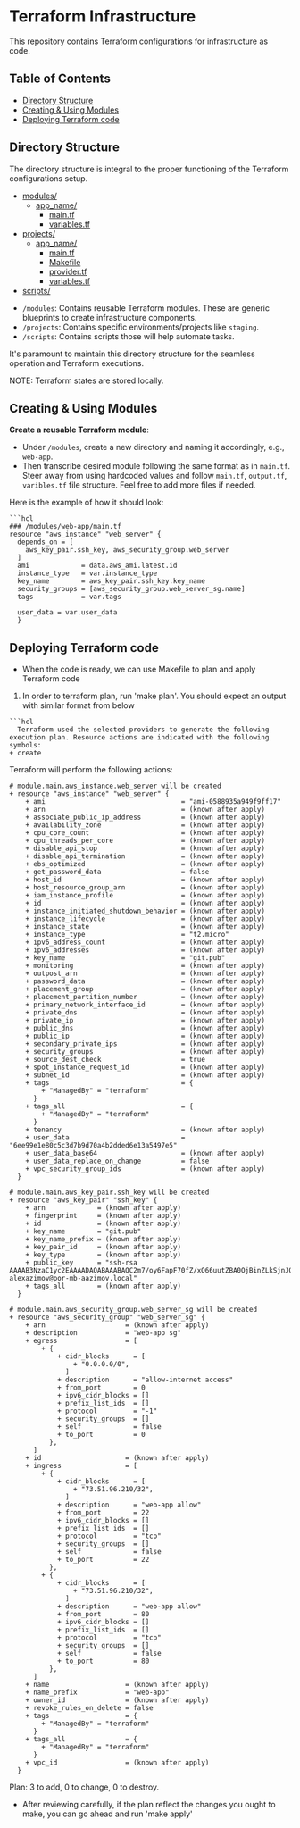 # Terraform Infrastructure

This repository contains Terraform configurations for infrastructure as code.

## Table of Contents

- [Directory Structure](#directory-structure)
- [Creating & Using Modules](#creating--using-modules)
- [Deploying Terraform code](#deploying-terraform-code)


## Directory Structure

The directory structure is integral to the proper functioning of the Terraform configurations setup.


* [modules/](./modules)
  * [app_name/](./modules/web-app)
    * [main.tf](./modules/web-app/main.tf)
    * [variables.tf](./modules/web-app/variables.tf)
* [projects/](./projects)
  * [app_name/](./projects/web-app)
    * [main.tf](./projects/web-app/main.tf)
    * [Makefile](./projects/web-app/Makefile)
    * [provider.tf](./projects/web-app/provider.tf)
    * [variables.tf](./projects/web-app/variables.tf)
* [scripts/](./scripts/)




- `/modules`: Contains reusable Terraform modules. These are generic blueprints to create infrastructure components.
- `/projects`: Contains specific environments/projects like `staging`. 
- `/scripts`: Contains scripts those will help automate tasks. 


It's paramount to maintain this directory structure for the seamless operation and Terraform executions.

NOTE: Terraform states are stored locally.

## Creating & Using Modules
   

 **Create a reusable  Terraform module**:

   - Under `/modules`, create a new directory and naming it accordingly, e.g., `web-app`.
   - Then transcribe desired module following the same format as in `main.tf`. Steer away from using hardcoded values and follow `main.tf`, `output.tf`, `varibles.tf` file structure. Feel free to add more files if needed.
   
   Here is the example of how it should look:

    ```hcl
    ### /modules/web-app/main.tf
    resource "aws_instance" "web_server" {
      depends_on = [
        aws_key_pair.ssh_key, aws_security_group.web_server
      ]
      ami             = data.aws_ami.latest.id
      instance_type   = var.instance_type
      key_name        = aws_key_pair.ssh_key.key_name
      security_groups = [aws_security_group.web_server_sg.name]
      tags            = var.tags

      user_data = var.user_data
      }
    

## Deploying Terraform code
    
  - When the code is ready, we can use Makefile to plan and apply Terraform code

  1. In order to terraform plan, run 'make plan'. You should expect an output with similar format from below

    ```hcl
      Terraform used the selected providers to generate the following execution plan. Resource actions are indicated with the following symbols:
    + create

  Terraform will perform the following actions:

    # module.main.aws_instance.web_server will be created
    + resource "aws_instance" "web_server" {
        + ami                                  = "ami-0588935a949f9ff17"
        + arn                                  = (known after apply)
        + associate_public_ip_address          = (known after apply)
        + availability_zone                    = (known after apply)
        + cpu_core_count                       = (known after apply)
        + cpu_threads_per_core                 = (known after apply)
        + disable_api_stop                     = (known after apply)
        + disable_api_termination              = (known after apply)
        + ebs_optimized                        = (known after apply)
        + get_password_data                    = false
        + host_id                              = (known after apply)
        + host_resource_group_arn              = (known after apply)
        + iam_instance_profile                 = (known after apply)
        + id                                   = (known after apply)
        + instance_initiated_shutdown_behavior = (known after apply)
        + instance_lifecycle                   = (known after apply)
        + instance_state                       = (known after apply)
        + instance_type                        = "t2.micro"
        + ipv6_address_count                   = (known after apply)
        + ipv6_addresses                       = (known after apply)
        + key_name                             = "git.pub"
        + monitoring                           = (known after apply)
        + outpost_arn                          = (known after apply)
        + password_data                        = (known after apply)
        + placement_group                      = (known after apply)
        + placement_partition_number           = (known after apply)
        + primary_network_interface_id         = (known after apply)
        + private_dns                          = (known after apply)
        + private_ip                           = (known after apply)
        + public_dns                           = (known after apply)
        + public_ip                            = (known after apply)
        + secondary_private_ips                = (known after apply)
        + security_groups                      = (known after apply)
        + source_dest_check                    = true
        + spot_instance_request_id             = (known after apply)
        + subnet_id                            = (known after apply)
        + tags                                 = {
            + "ManagedBy" = "terraform"
          }
        + tags_all                             = {
            + "ManagedBy" = "terraform"
          }
        + tenancy                              = (known after apply)
        + user_data                            = "6ee99e1e80c5c3d7b9d70a4b2dded6e13a5497e5"
        + user_data_base64                     = (known after apply)
        + user_data_replace_on_change          = false
        + vpc_security_group_ids               = (known after apply)
      }

    # module.main.aws_key_pair.ssh_key will be created
    + resource "aws_key_pair" "ssh_key" {
        + arn             = (known after apply)
        + fingerprint     = (known after apply)
        + id              = (known after apply)
        + key_name        = "git.pub"
        + key_name_prefix = (known after apply)
        + key_pair_id     = (known after apply)
        + key_type        = (known after apply)
        + public_key      = "ssh-rsa AAAAB3NzaC1yc2EAAAADAQABAAABAQC2m7/oy6FapF70fZ/xO66uutZBA0OjBinZLkSjnJQpPBa4bd6vQjQUb80wZlKR9t2RRuSbEeBL/lUv8lixz8g8M4ssq2d94eQ9b96KUkPdbMVq3B0rhsKNMJLoquAkHXGsRA5W4SbxxNZjzzTOfPMYiOT8Y1r0ySFI0lFTxYhvOEkcWoLiL4MqhBvjkptqg2FeXziPObnPl0adyov/X1tIvn41hLajdvBrwZ3RJGGSYi/nVVLpLnBCS7Tx1XGWwSvDUecLtwPc+qIt17NFZ0ZDIxXXJDcRjRvB1zh+gZLY6nJ5RJ9urfVAxv7HbtN84vfWwexj27jwIRD1ng/ngaPz alexazimov@por-mb-aazimov.local"
        + tags_all        = (known after apply)
      }

    # module.main.aws_security_group.web_server_sg will be created
    + resource "aws_security_group" "web_server_sg" {
        + arn                    = (known after apply)
        + description            = "web-app sg"
        + egress                 = [
            + {
                + cidr_blocks      = [
                    + "0.0.0.0/0",
                  ]
                + description      = "allow-internet access"
                + from_port        = 0
                + ipv6_cidr_blocks = []
                + prefix_list_ids  = []
                + protocol         = "-1"
                + security_groups  = []
                + self             = false
                + to_port          = 0
              },
          ]
        + id                     = (known after apply)
        + ingress                = [
            + {
                + cidr_blocks      = [
                    + "73.51.96.210/32",
                  ]
                + description      = "web-app allow"
                + from_port        = 22
                + ipv6_cidr_blocks = []
                + prefix_list_ids  = []
                + protocol         = "tcp"
                + security_groups  = []
                + self             = false
                + to_port          = 22
              },
            + {
                + cidr_blocks      = [
                    + "73.51.96.210/32",
                  ]
                + description      = "web-app allow"
                + from_port        = 80
                + ipv6_cidr_blocks = []
                + prefix_list_ids  = []
                + protocol         = "tcp"
                + security_groups  = []
                + self             = false
                + to_port          = 80
              },
          ]
        + name                   = (known after apply)
        + name_prefix            = "web-app"
        + owner_id               = (known after apply)
        + revoke_rules_on_delete = false
        + tags                   = {
            + "ManagedBy" = "terraform"
          }
        + tags_all               = {
            + "ManagedBy" = "terraform"
          }
        + vpc_id                 = (known after apply)
      }

  Plan: 3 to add, 0 to change, 0 to destroy.


  - After reviewing carefully, if the plan reflect the changes you ought to make, you can go ahead and run 'make apply'

